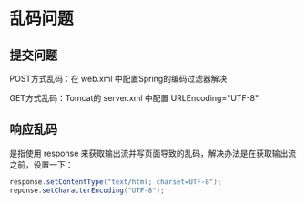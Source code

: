# 乱码问题

## 提交问题

POST方式乱码：在 web.xml 中配置Spring的编码过滤器解决

GET方式乱码：Tomcat的 server.xml 中配置 URLEncoding="UTF-8"

## 响应乱码

是指使用 response 来获取输出流并写页面导致的乱码，解决办法是在获取输出流之前，设置一下：

```java
response.setContentType("text/html; charset=UTF-8");
reponse.setCharacterEncoding("UTF-8");
```